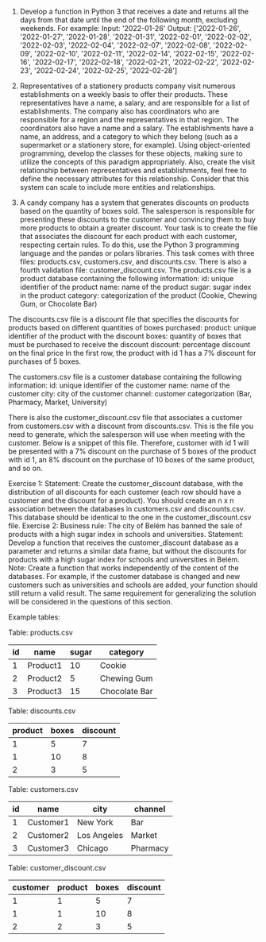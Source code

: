 1. Develop a function in Python 3 that receives a date and returns all the days from that date until the end of the following month, excluding weekends.
For example:
Input: '2022-01-26'
Output: ['2022-01-26', '2022-01-27', '2022-01-28', '2022-01-31', '2022-02-01', '2022-02-02', '2022-02-03', '2022-02-04', '2022-02-07', '2022-02-08', '2022-02-09', '2022-02-10', '2022-02-11', '2022-02-14', '2022-02-15', '2022-02-16', '2022-02-17', '2022-02-18', '2022-02-21', '2022-02-22', '2022-02-23', '2022-02-24', '2022-02-25', '2022-02-28']

2. Representatives of a stationery products company visit numerous establishments on a weekly basis to offer their products. These representatives have a name, a salary, and are responsible for a list of establishments. The company also has coordinators who are responsible for a region and the representatives in that region. The coordinators also have a name and a salary.
The establishments have a name, an address, and a category to which they belong (such as a supermarket or a stationery store, for example).
Using object-oriented programming, develop the classes for these objects, making sure to utilize the concepts of this paradigm appropriately. Also, create the visit relationship between representatives and establishments, feel free to define the necessary attributes for this relationship.
Consider that this system can scale to include more entities and relationships.

3. A candy company has a system that generates discounts on products based on the quantity of boxes sold. The salesperson is responsible for presenting these discounts to the customer and convincing them to buy more products to obtain a greater discount.
Your task is to create the file that associates the discount for each product with each customer, respecting certain rules.
To do this, use the Python 3 programming language and the pandas or polars libraries.
This task comes with three files: products.csv, customers.csv, and discounts.csv. There is also a fourth validation file: customer_discount.csv.
The products.csv file is a product database containing the following information:
id: unique identifier of the product
name: name of the product
sugar: sugar index in the product
category: categorization of the product (Cookie, Chewing Gum, or Chocolate Bar)

The discounts.csv file is a discount file that specifies the discounts for products based on different quantities of boxes purchased:
product: unique identifier of the product with the discount
boxes: quantity of boxes that must be purchased to receive the discount
discount: percentage discount on the final price
In the first row, the product with id 1 has a 7% discount for purchases of 5 boxes.

The customers.csv file is a customer database containing the following information:
id: unique identifier of the customer
name: name of the customer
city: city of the customer
channel: customer categorization (Bar, Pharmacy, Market, University)

There is also the customer_discount.csv file that associates a customer from customers.csv with a discount from discounts.csv.
This is the file you need to generate, which the salesperson will use when meeting with the customer. Below is a snippet of this file. Therefore, customer with id 1 will be presented with a 7% discount on the purchase of 5 boxes of the product with id 1, an 8% discount on the purchase of 10 boxes of the same product, and so on.

Exercise 1:
Statement: Create the customer_discount database, with the distribution of all discounts for each customer (each row should have a customer and the discount for a product). You should create an n x n association between the databases in customers.csv and discounts.csv.
This database should be identical to the one in the customer_discount.csv file.
Exercise 2:
Business rule: The city of Belém has banned the sale of products with a high sugar index in schools and universities.
Statement: Develop a function that receives the customer_discount database as a parameter and returns a similar data frame, but without the discounts for products with a high sugar index for schools and universities in Belém.
Note: Create a function that works independently of the content of the databases. For example, if the customer database is changed and new customers such as universities and schools are added, your function should still return a valid result. The same requirement for generalizing the solution will be considered in the questions of this section.

Example tables:

Table: products.csv

| id |     name      | sugar |   category   |
|----|---------------|-------|--------------|
|  1 | Product1      |   10  |   Cookie     |
|  2 | Product2      |   5   | Chewing Gum  |
|  3 | Product3      |   15  | Chocolate Bar|


Table: discounts.csv

| product | boxes | discount |
|---------|-------|----------|
|    1    |   5   |    7     |
|    1    |  10   |    8     |
|    2    |   3   |    5     |


Table: customers.csv

| id |      name     |      city     |  channel   |
|----|---------------|---------------|------------|
|  1 | Customer1     |   New York    |    Bar     |
|  2 | Customer2     |   Los Angeles |    Market  |
|  3 | Customer3     |   Chicago     |  Pharmacy  |


Table: customer_discount.csv

| customer | product | boxes | discount |
|----------|---------|-------|----------|
|    1     |    1    |   5   |    7     |
|    1     |    1    |  10   |    8     |
|    2     |    2    |   3   |    5     |

